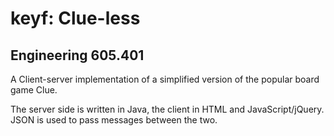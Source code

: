keyf: Clue-less
===============

Engineering 605.401
-------------------

A Client-server implementation of a simplified version of the popular board
game Clue.

The server side is written in Java, the client in HTML and JavaScript/jQuery.
JSON is used to pass messages between the two.